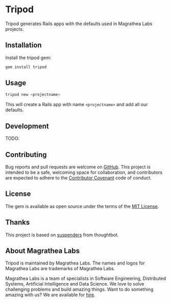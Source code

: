 # Tripod

Tripod generates Rails apps with the defaults used in Magrathea Labs projects.

## Installation

Install the tripod gem:

```bash
gem install tripod
```

## Usage

```bash
tripod new <projectname>
```

This will create a Rails app with name `<projectname>` and add all our defaults.

## Development

TODO:

## Contributing

Bug reports and pull requests are welcome on [GitHub](https://github.com/magrathealabs/tripod/issues). This project is
intended to be a safe, welcoming space for collaboration, and contributors are expected to adhere to the
[Contributor Covenant](http://contributor-covenant.org) code of conduct.


## License

The gem is available as open source under the terms of the [MIT License](http://opensource.org/licenses/MIT).

## Thanks

This project is based on [suspenders](https://github.com/thoughtbot/suspenders) from thoughtbot.

## About Magrathea Labs

Tripod is maintained by Magrathea Labs. The names and logos for Magrathea Labs are trademarks of Magrathea Labs.

Magrathea Labs is a team of specialists in Software Engineering, Distributed Systems, Artificial Intelligence and
Data Science. We love to solve challenging problems and build amazing things. Want to do something amazing with us?
We are available for [hire](mailto:contact@magrathealabs.com).
